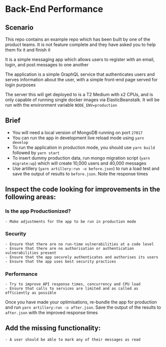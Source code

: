 # Back-End Performance

## Scenario

This repo contains an example repo which has been built by one of the product teams. It is not feature complete and they have asked you to help them fix it and finish it

It is a simple messaging app which allows users to register with an email, login, and post messages to one another

The application is a simple GraphQL service that authenticates users and serves information about the user, with a simple front-end page served for login purposes

The server this will get deployed to is a T2 Medium with x2 CPUs, and is only capable of running single docker images via ElasticBeanstalk. It will be run with the environment variable `NODE_ENV=production`

## Brief

-   You will need a local version of MongoDB running on port `27017`
-   You can run the app in development live reload mode using `yarn develop`
-   To run the application in production mode, you should use `yarn build` followed by `yarn start`
-   To insert dummy production data, run mongo migration script (`yarn migrate:up`) which will create 10,000 users and 40,000 messages
-   Use artillery (`yarn artillery:run -o before.json`) to run a load test and save the output of results to `before.json`. Note the response times

## Inspect the code looking for improvements in the following areas:

### Is the app Productionized?

    - Make adjustments for the app to be run in production mode

### Security

    - Ensure that there are no run-time vulnerabilities at a code level
    - Ensure that there are no authorisation or authentication vulnerabilities present
    - Ensure that the app securely authenticates and authorises its users
    - Ensure that the app uses best security practices

### Performance

    - Try to improve API response times, concurrency and CPU load
    - Ensure that calls to services are limited and as called as efficiently as possible

Once you have made your optimisations, re-bundle the app for production and run `yarn artillery:run -o after.json`. Save the output of the results to `after.json` with the improved response times

## Add the missing functionality:

    - A user should be able to mark any of their messages as read

